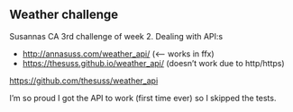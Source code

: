 ## Weather challenge

Susannas CA 3rd challenge of week 2. Dealing with API:s


- http://annasuss.com/weather_api/ (<— works in ffx)
- https://thesuss.github.io/weather_api/ (doesn’t work due to http/https)


https://github.com/thesuss/weather_api


I’m so proud I got the API to work (first time ever) so I skipped the tests.
